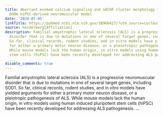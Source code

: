```yaml
---
title: Aberrant evoked calcium signaling and nAChR cluster morphology in a <em>SOD1</em>
  D90A hiPSC-derived neuromuscular model
date: '2024-07-05'
linkTitle: https://pubmed.ncbi.nlm.nih.gov/38966427/?utm_source=curl&utm_medium=rss&utm_campaign=pubmed-2&utm_content=1FakS-2QOkCT8HsMOQP1bCRQ4YzyumYOmxmF0moLsQ3dFB1E9V&fc=20220326224207&ff=20240705181629&v=2.18.0.post9+e462414
source: heidelberg[Affiliation]
description: Familial amyotrophic lateral sclerosis (ALS) is a progressive neuromuscular
  disorder that is due to mutations in one of several target genes, including SOD1.
  So far, clinical records, rodent studies, and in vitro models have yielded arguments
  for either a primary motor neuron disease, or a pleiotropic pathogenesis of ALS.
  While mouse models lack the human origin, in vitro models using human induced pluripotent
  stem cells (hiPSC) have been recently developed for addressing ALS pathogenesis.
  ...
disable_comments: true
---
```

Familial amyotrophic lateral sclerosis (ALS) is a progressive neuromuscular disorder that is due to mutations in one of several target genes, including SOD1. So far, clinical records, rodent studies, and in vitro models have yielded arguments for either a primary motor neuron disease, or a pleiotropic pathogenesis of ALS. While mouse models lack the human origin, in vitro models using human induced pluripotent stem cells (hiPSC) have been recently developed for addressing ALS pathogenesis. ...
